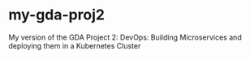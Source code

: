 # my-gda-proj2
My version of the GDA Project 2: DevOps: Building Microservices and deploying them in a Kubernetes Cluster
